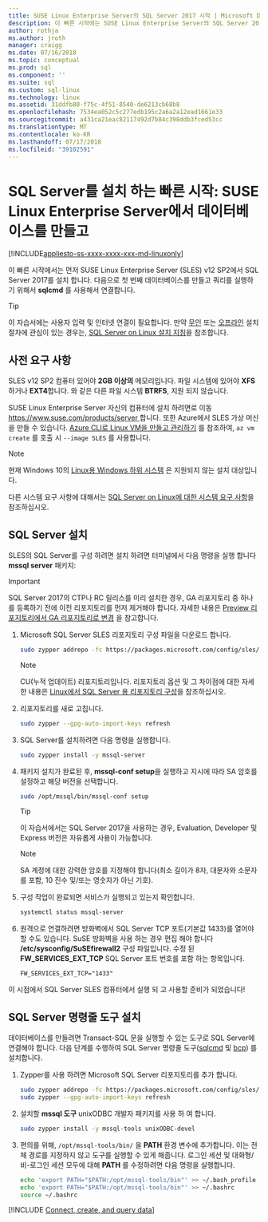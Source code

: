 ```yaml
---
title: SUSE Linux Enterprise Server의 SQL Server 2017 시작 | Microsoft Docs
description: 이 빠른 시작에는 SUSE Linux Enterprise Server의 SQL Server 2017을 설치할 로컬 폴더를 만들고 sqlcmd 사용 하 여 데이터베이스를 쿼리 하는 방법을 보여 줍니다.
author: rothja
ms.author: jroth
manager: craigg
ms.date: 07/16/2018
ms.topic: conceptual
ms.prod: sql
ms.component: ''
ms.suite: sql
ms.custom: sql-linux
ms.technology: linux
ms.assetid: 31ddfb80-f75c-4f51-8540-de6213cb68b8
ms.openlocfilehash: 7534ea052c5c277edb195c2a6a2a12ead1661e33
ms.sourcegitcommit: a431ca21eac82117492d7b84c398ddb3fced53cc
ms.translationtype: MT
ms.contentlocale: ko-KR
ms.lasthandoff: 07/17/2018
ms.locfileid: "39102591"
---
```

# <a name="quickstart-install-sql-server-and-create-a-database-on-suse-linux-enterprise-server"></a>SQL Server를 설치 하는 빠른 시작: SUSE Linux Enterprise Server에서 데이터베이스를 만들고

[!INCLUDE[appliesto-ss-xxxx-xxxx-xxx-md-linuxonly](../includes/appliesto-ss-xxxx-xxxx-xxx-md-linuxonly.md)]

이 빠른 시작에서는 먼저 SUSE Linux Enterprise Server (SLES) v12 SP2에서 SQL Server 2017를 설치 합니다. 다음으로 첫 번째 데이터베이스를 만들고 쿼리를 실행하기 위해서 **sqlcmd** 를 사용해서 연결합니다.

> [!TIP]
> 이 자습서에는 사용자 입력 및 인터넷 연결이 필요합니다. 만약 [무인](sql-server-linux-setup.md#unattended) 또는 [오프라인](sql-server-linux-setup.md#offline) 설치 절차에 관심이 있는 경우는, [SQL Server on Linux 설치 지침](sql-server-linux-setup.md)을 참조합니다.

## <a name="prerequisites"></a>사전 요구 사항

SLES v12 SP2 컴퓨터 있어야 **2GB 이상의** 메모리입니다. 파일 시스템에 있어야 **XFS** 하거나 **EXT4**합니다. 와 같은 다른 파일 시스템 **BTRFS**, 지원 되지 않습니다.

SUSE Linux Enterprise Server 자신의 컴퓨터에 설치 하려면로 이동 [ https://www.suse.com/products/server ](https://www.suse.com/products/server)합니다. 또한 Azure에서 SLES 가상 머신을 만들 수 있습니다. [Azure CLI로 Linux VM을 만들고 관리하기](https://docs.microsoft.com/azure/virtual-machines/linux/tutorial-manage-vm) 를 참조하여, `az vm create` 를 호출 시 `--image SLES` 를 사용합니다.

> [!NOTE]
> 현재 Windows 10의 [Linux용 Windows 하위 시스템](https://msdn.microsoft.com/commandline/wsl/about) 은 지원되지 않는 설치 대상입니다. 

다른 시스템 요구 사항에 대해서는 [SQL Server on Linux에 대한 시스템 요구 사항](sql-server-linux-setup.md#system)을 참조하십시오.

## <a id="install"></a>SQL Server 설치

SLES의 SQL Server를 구성 하려면 설치 하려면 터미널에서 다음 명령을 실행 합니다 **mssql server** 패키지:

> [!IMPORTANT]
> SQL Server 2017의 CTP나 RC 릴리스를 미리 설치한 경우, GA 리포지토리 중 하나를 등록하기 전에 이전 리포지토리를 먼저 제거해야 합니다. 자세한 내용은 [Preview 리포지토리에서 GA 리포지토리로 변경](sql-server-linux-change-repo.md) 을 참고합니다.

1. Microsoft SQL Server SLES 리포지토리 구성 파일을 다운로드 합니다.

   ```bash
   sudo zypper addrepo -fc https://packages.microsoft.com/config/sles/12/mssql-server-2017.repo
   ```

   > [!NOTE]
   > CU(누적 업데이트) 리포지토리입니다. 리포지토리 옵션 및 그 차이점에 대한 자세한 내용은 [Linux에서 SQL Server 용 리포지토리 구성](sql-server-linux-change-repo.md)을 참조하십시오.

1. 리포지토리를 새로 고칩니다.

   ```bash
   sudo zypper --gpg-auto-import-keys refresh 
   ```
   
1. SQL Server를 설치하려면 다음 명령을 실행합니다.

   ```bash
   sudo zypper install -y mssql-server
   ```

1. 패키지 설치가 완료된 후, **mssql-conf setup**을 실행하고 지시에 따라 SA 암호를 설정하고 해당 버전을 선택합니다.

   ```bash
   sudo /opt/mssql/bin/mssql-conf setup
   ```

   > [!TIP]
   > 이 자습서에서는 SQL Server 2017을 사용하는 경우, Evaluation, Developer 및 Express 버전은 자유롭게 사용이 가능합니다.

   > [!NOTE]
   > SA 계정에 대한 강력한 암호를 지정해야 합니다(최소 길이가 8자, 대문자와 소문자를 포함, 10 진수 및/또는 영숫자가 아닌 기호).

1. 구성 작업이 완료되면 서비스가 실행되고 있는지 확인합니다.

   ```bash
   systemctl status mssql-server
   ```

1. 원격으로 연결하려면 방화벽에서 SQL Server TCP 포트(기본값 1433)를 열어야 할 수도 있습니다. SuSE 방화벽을 사용 하는 경우 편집 해야 합니다 **/etc/sysconfig/SuSEfirewall2** 구성 파일입니다. 수정 된 **FW_SERVICES_EXT_TCP** SQL Server 포트 번호를 포함 하는 항목입니다.

   ```
   FW_SERVICES_EXT_TCP="1433"
   ```

이 시점에서 SQL Server SLES 컴퓨터에서 실행 되 고 사용할 준비가 되었습니다!

## <a id="tools"></a>SQL Server 명령줄 도구 설치

데이터베이스를 만들려면 Transact-SQL 문을 실행할 수 있는 도구로 SQL Server에 연결해야 합니다. 다음 단계를 수행하여 SQL Server 명령줄 도구([sqlcmd](../tools/sqlcmd-utility.md) 및 [bcp](../tools/bcp-utility.md)) 를 설치합니다.

1. Zypper를 사용 하려면 Microsoft SQL Server 리포지토리를 추가 합니다.

   ```bash
   sudo zypper addrepo -fc https://packages.microsoft.com/config/sles/12/prod.repo 
   sudo zypper --gpg-auto-import-keys refresh
   ```

1. 설치할 **mssql 도구** unixODBC 개발자 패키지를 사용 하 여 합니다.

   ```bash
   sudo zypper install -y mssql-tools unixODBC-devel
   ```

1. 편의를 위해, `/opt/mssql-tools/bin/` 을 **PATH** 환경 변수에 추가합니다. 이는 전체 경로를 지정하지 않고 도구를 실행할 수 있게 해줍니다. 로그인 세션 및 대화형/비-로그인 세션 모두에 대해 **PATH** 를 수정하려면 다음 명령을 실행합니다.

   ```bash
   echo 'export PATH="$PATH:/opt/mssql-tools/bin"' >> ~/.bash_profile
   echo 'export PATH="$PATH:/opt/mssql-tools/bin"' >> ~/.bashrc
   source ~/.bashrc
   ```

[!INCLUDE [Connect, create, and query data](../includes/sql-linux-quickstart-connect-query.md)]
